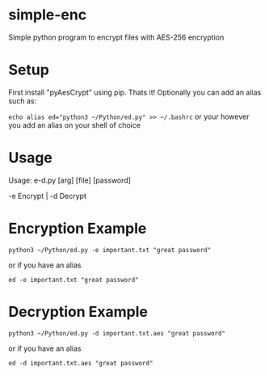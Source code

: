 # simple-enc
Simple python program to encrypt files with AES-256 encryption

# Setup
First install "pyAesCrypt" using pip.
Thats it!
Optionally you can add an alias such as: 

```echo alias ed="python3 ~/Python/ed.py" >> ~/.bashrc```
or your however you add an alias on your shell of choice

# Usage
Usage: e-d.py [arg] [file] [password]

  -e      Encrypt   |   -d      Decrypt
  
# Encryption Example
  
```python3 ~/Python/ed.py -e important.txt "great password"```
  
or if you have an alias
  
```ed -e important.txt "great password"```
  
# Decryption Example
  
```python3 ~/Python/ed.py -d important.txt.aes "great password"```
  
or if you have an alias
  
```ed -d important.txt.aes "great password"```
